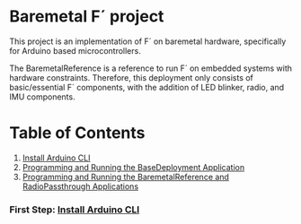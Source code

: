 # Baremetal F´ project

This project is an implementation of F´ on baremetal hardware, specifically for Arduino based microcontrollers. 

The BaremetalReference is a reference to run F´ on embedded systems with hardware constraints. Therefore, this deployment only consists of basic/essential F´ components, with the addition of LED blinker, radio, and IMU components.

# Table of Contents
  1. [Install Arduino CLI](docs/arduino-cli-install.md)
  2. [Programming and Running the BaseDeployment Application](docs/run-base-deployment.md)
  3. [Programming and Running the BaremetalReference and RadioPassthrough Applications](docs/run-baremetal-reference.md)


### First Step: [Install Arduino CLI](docs/arduino-cli-install.md)
